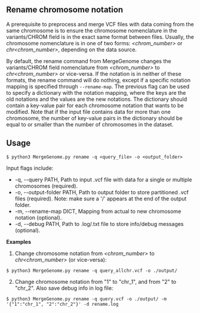 ## Rename chromosome notation

A prerequisite to preprocess and merge VCF files with data coming from the same chromosome is to ensure the chromosome nomenclature in the variants/CHROM field is in the exact same format between files. Usually, the chromosome nomenclature is in one of two forms: *<chrom_number>* or *chr<chrom_number>*, depending on the data source.

By default, the rename command from MergeGenome changes the variants/CHROM field nomenclature from *<chrom_number>* to *chr<chrom_number>* or vice-versa. If the notation is in neither of these formats, the rename command will do nothing, except if a specific notation mapping is specified through `--rename-map`. The previous flag can be used to specify a dictionary with the notation mapping, where the keys are the old notations and the values are the new notations. The dictionary should contain a key-value pair for each chromosome notation that wants to be modified. Note that if the input file contains data for more than one chromosome, the number of key-value pairs in the dictionary should be equal to or smaller than the number of chromosomes in the dataset.

## Usage

```
$ python3 MergeGenome.py rename -q <query_file> -o <output_folder>
```

Input flags include:

* -q, --query PATH, Path to input .vcf file with data for a single or multiple chromosomes (required).
* -o, --output-folder PATH, Path to output folder to store partitioned .vcf files (required). Note: make sure a '/' appears at the end of the output folder.
* -m, --rename-map DICT, Mapping from actual to new chromosome notation (optional).
* -d, --debug PATH, Path to .log/.txt file to store info/debug messages (optional).

**Examples**

1. Change chromosome notation from *<chrom_number>* to *chr<chrom_number>* (or vice-versa):

```
$ python3 MergeGenome.py rename -q query_allchr.vcf -o ./output/
```

2. Change chromosome notation from "1" to "chr_1", and from "2" to "chr_2". Also save debug info in log file:

```
$ python3 MergeGenome.py rename -q query.vcf -o ./output/ -m '{"1":"chr_1", "2":"chr_2"}' -d rename.log
```